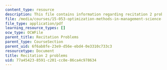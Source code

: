 ```yaml
---
content_type: resource
description: This file contains information regarding recitation 2 problems.
file: /media/courses/15-053-optimization-methods-in-management-science-spring-2013/77a454238591c201cc8e86ca4c978634_MIT15_053S13_rec02.pdf
file_type: application/pdf
learning_resource_types: []
ocw_type: OCWFile
parent_title: Recitation Problems
parent_type: CourseSection
parent_uid: 6f6ab8fe-23e9-d56e-ebd4-0e3310c733c3
resourcetype: Document
title: Recitation 2 problems
uid: 77a45423-8591-c201-cc8e-86ca4c978634
---
```

